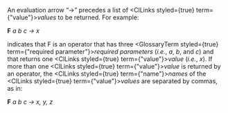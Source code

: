  



An evaluation arrow “→” precedes a list of <ClLinks styled={true} term={"value"}><i>values</i></ClLinks> to be returned. For example: 



**F** *a b c → x* 



indicates that F is an operator that has three <GlossaryTerm styled={true} term={"required parameter"}><i>required parameters</i></GlossaryTerm> (*i.e.*, *a*, *b*, and *c*) and that returns one <ClLinks styled={true} term={"value"}><i>value</i></ClLinks> (*i.e.*, *x*). If more than one <ClLinks styled={true} term={"value"}><i>value</i></ClLinks> is returned by an operator, the <ClLinks styled={true} term={"name"}><i>names</i></ClLinks> of the <ClLinks styled={true} term={"value"}><i>values</i></ClLinks> are separated by commas, as in: 



**F** *a b c → x, y, z* 



